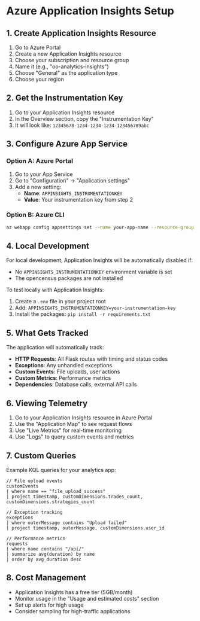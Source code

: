 # Azure Application Insights Setup

## 1. Create Application Insights Resource

1. Go to Azure Portal
2. Create a new Application Insights resource
3. Choose your subscription and resource group
4. Name it (e.g., "oo-analytics-insights")
5. Choose "General" as the application type
6. Choose your region

## 2. Get the Instrumentation Key

1. Go to your Application Insights resource
2. In the Overview section, copy the "Instrumentation Key"
3. It will look like: `12345678-1234-1234-1234-123456789abc`

## 3. Configure Azure App Service

### Option A: Azure Portal
1. Go to your App Service
2. Go to "Configuration" → "Application settings"
3. Add a new setting:
   - **Name**: `APPINSIGHTS_INSTRUMENTATIONKEY`
   - **Value**: Your instrumentation key from step 2

### Option B: Azure CLI
```bash
az webapp config appsettings set --name your-app-name --resource-group your-resource-group --settings APPINSIGHTS_INSTRUMENTATIONKEY="your-instrumentation-key"
```

## 4. Local Development

For local development, Application Insights will be automatically disabled if:
- No `APPINSIGHTS_INSTRUMENTATIONKEY` environment variable is set
- The opencensus packages are not installed

To test locally with Application Insights:
1. Create a `.env` file in your project root
2. Add: `APPINSIGHTS_INSTRUMENTATIONKEY=your-instrumentation-key`
3. Install the packages: `pip install -r requirements.txt`

## 5. What Gets Tracked

The application will automatically track:
- **HTTP Requests**: All Flask routes with timing and status codes
- **Exceptions**: Any unhandled exceptions
- **Custom Events**: File uploads, user actions
- **Custom Metrics**: Performance metrics
- **Dependencies**: Database calls, external API calls

## 6. Viewing Telemetry

1. Go to your Application Insights resource in Azure Portal
2. Use the "Application Map" to see request flows
3. Use "Live Metrics" for real-time monitoring
4. Use "Logs" to query custom events and metrics

## 7. Custom Queries

Example KQL queries for your analytics app:

```kql
// File upload events
customEvents
| where name == "file_upload_success"
| project timestamp, customDimensions.trades_count, customDimensions.strategies_count

// Exception tracking
exceptions
| where outerMessage contains "Upload failed"
| project timestamp, outerMessage, customDimensions.user_id

// Performance metrics
requests
| where name contains "/api/"
| summarize avg(duration) by name
| order by avg_duration desc
```

## 8. Cost Management

- Application Insights has a free tier (5GB/month)
- Monitor usage in the "Usage and estimated costs" section
- Set up alerts for high usage
- Consider sampling for high-traffic applications
